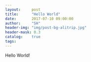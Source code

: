 ```yaml
---
layout:     post
title:      "Hello World"
date:       2017-07-10 09:00:00
author:     "SH"
header-img: "img/post-bg-alitrip.jpg"
header-mask: 0.3
catalog:    true
tags:
---
```

<p>Hello World!</p>